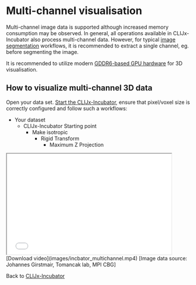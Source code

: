 # Multi-channel visualisation
Multi-channel image data is supported although increased memory consumption may be observed. 
In general, all operations available in CLIJx-Incubator also process multi-channel data. 
However, for typical [image segmentation](https://clij.github.io/incubator/segmentation_nuclei) workflows, it is recommended to extract a single channel, eg. before segmenting the image.

It is recommended to utilize modern [GDDR6-based GPU hardware](https://clij.github.io/incubator/installation#hardware) for 3D visualisation.

## How to visualize multi-channel 3D data
Open your data set. [Start the CLIJx-Incubator](https://clij.github.io/incubator/getting_started), ensure that pixel/voxel size is correctly configured and follow such a workflows:

* Your dataset
  * CLIJx-Incubator Starting point
    * Make isotropic
      * Rigid Transform
        * Maximum Z Projection
      
<iframe src="images/incbator_multichannel.mp4" width="450" height="275"></iframe>
[Download video](images/incbator_multichannel.mp4) [Image data source: Johannes Girstmair, Tomancak lab, MPI CBG]


Back to [CLIJx-Incubator](https://clij.github.io/incubator)